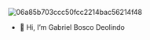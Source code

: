
![06a85b703ccc50fcc2214bac56214f48](https://github.com/user-attachments/assets/bf1440be-9d8e-4683-acef-f4184e753008)

- 👋 Hi, I’m Gabriel Bosco Deolindo


<!---
GabrielBoscoDeolindo/GabrielBoscoDeolindo is a ✨ special ✨ repository because its `README.md` (this file) appears on your GitHub profile.
You can click the Preview link to take a look at your changes.
--->
